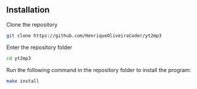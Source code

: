 ## Installation
Clone the repository
```sh
git clone https://github.com/HenriqueOliveiraCoder/yt2mp3
```
Enter the repository folder
```sh
cd yt2mp3
```
Run the following command in the repository folder to install the program:  
```sh
make install
```
